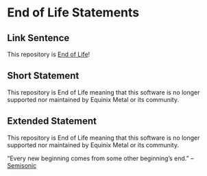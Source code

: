 # End of Life Statements

## Link Sentence
This repository is [End of Life](https://github.com/packethost/standards/blob/master/end-of-life-statement.md)!

## Short Statement
This repository is End of Life meaning that this software is no longer supported nor maintained by Equinix Metal or its community.

## Extended Statement
This repository is End of Life meaning that this software is no longer supported nor maintained by Equinix Metal or its community. 

“Every new beginning comes from some other beginning’s end.” – <a href="https://www.youtube.com/watch?v=xGytDsqkQY8">Semisonic</a>
